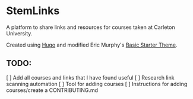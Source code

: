# StemLinks

A platform to share links and resources for courses taken at Carleton University.

Created using [Hugo](https://gohugo.io/) and modified Eric Murphy's [Basic Starter Theme](https://github.com/ericmurphyxyz/hugo-starter-theme).

## TODO:
[ ] Add all courses and links that I have found useful
[ ] Research link scanning automation
[ ] Tool for adding courses
[ ] Instructions for adding courses/create a CONTRIBUTING.md

